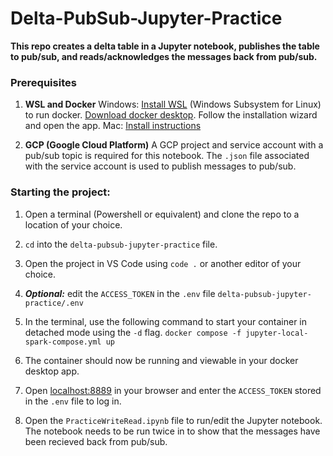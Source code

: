 # Delta-PubSub-Jupyter-Practice
**This repo creates a delta table in a Jupyter notebook, publishes the table to pub/sub, and reads/acknowledges the messages back from pub/sub.**

### Prerequisites
1.  **WSL and Docker**
Windows: [Install WSL](https://learn.microsoft.com/en-us/windows/wsl/install) (Windows Subsystem for Linux) to run docker. [Download docker desktop](https://www.docker.com/products/docker-desktop/). Follow the installation wizard and open the app.
Mac: [Install instructions](https://docs.docker.com/desktop/install/mac-install/)

2. **GCP (Google Cloud Platform)**
A GCP project and service account with a pub/sub topic is required for this notebook. The `.json` file associated with the service account is used to publish messages to pub/sub. 

### Starting the project:

1. Open a terminal (Powershell or equivalent) and clone the repo to a location of your choice.

2. `cd` into the `delta-pubsub-jupyter-practice` file. 

2. Open the project in VS Code using  `code .` or another editor of your choice.

3. ***Optional:*** edit the `ACCESS_TOKEN` in the `.env` file `delta-pubsub-jupyter-practice/.env`

4. In the terminal, use the following command to start your container in detached mode using the `-d` flag. ```docker compose -f jupyter-local-spark-compose.yml up```

5. The container should now be running and viewable in your docker desktop app.

6. Open [localhost:8889](http://localhost:8889/) in your browser and enter the `ACCESS_TOKEN` stored in the `.env` file to log in. 

7. Open the `PracticeWriteRead.ipynb` file to run/edit the Jupyter notebook. The notebook needs to be run twice in to show that the messages have been recieved back from pub/sub. 


